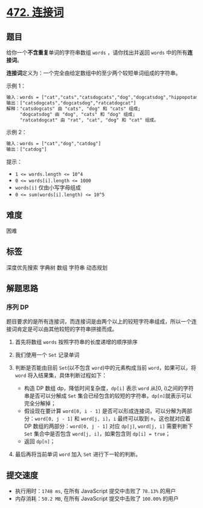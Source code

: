# [472. 连接词](https://leetcode-cn.com/problems/concatenated-words/)

## 题目

给你一个**不含重复**单词的字符串数组 `words` ，请你找出并返回 `words` 中的所有**连接词**。

**连接词**定义为：一个完全由给定数组中的至少两个较短单词组成的字符串。

示例 1：

```txt
输入：words = ["cat","cats","catsdogcats","dog","dogcatsdog","hippopotamuses","rat","ratcatdogcat"]
输出：["catsdogcats","dogcatsdog","ratcatdogcat"]
解释："catsdogcats" 由 "cats", "dog" 和 "cats" 组成;
     "dogcatsdog" 由 "dog", "cats" 和 "dog" 组成;
     "ratcatdogcat" 由 "rat", "cat", "dog" 和 "cat" 组成。
```

示例 2：

```txt
输入：words = ["cat","dog","catdog"]
输出：["catdog"]
```

提示：

- `1 <= words.length <= 10^4`
- `0 <= words[i].length <= 1000`
- `words[i]` 仅由小写字母组成
- `0 <= sum(words[i].length) <= 10^5`

## 难度

困难

## 标签

深度优先搜索 字典树 数组 字符串 动态规划

## 解题思路

### 序列 DP

题目要求的是所有连接词，而连接词是由两个以上的较短字符串组成，所以一个连接词肯定是可以由其他较短的字符串拼接而成。

1. 首先将数组 `words` 按照字符串的长度递增的顺序排序
2. 我们使用一个 `Set` 记录单词
3. 判断是否能由目前 `Set`(以不包含 `word`)中的元素构成当前 `word`，如果可以，将 `word` 将入结果集，具体判断过程如下：

   - 构造 DP 数组 dp，降低时间复杂度，`dp[i]` 表示 `word` 从[0, i)之间的字符串是否可以分解成 `Set` 集合已经包含的较短的字符串，`dp[n]`就表示可以完全分解掉；
   - 假设现在要计算 `word[0, i - 1]` 是否可以形成连接词，可以分解为两部分：`word[0, j - 1]` 和 `word[j, i]`，`i` 最终可以取到 `n`，这也就对应着 DP 数组的两部分：`word[0, j - 1]` 对应 `dp[j]`, `word[j, i]` 需要判断下 `Set` 集合中是否包含 `word[j, i]`，如果包含则 `dp[i] = true`；
   - 返回 `dp[n]`；

4. 最后再将当前单词 `word` 加入 `Set` 进行下一轮的判断。

## 提交速度

- 执行用时：`1748 ms`, 在所有 JavaScript 提交中击败了 `78.13%` 的用户
- 内存消耗：`50.2 MB`, 在所有 JavaScript 提交中击败了 `100.00%` 的用户
